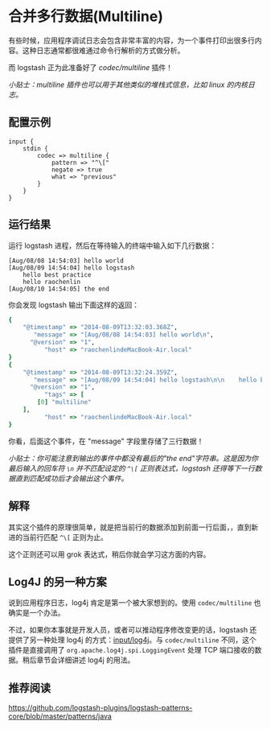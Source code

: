 # 合并多行数据(Multiline)

有些时候，应用程序调试日志会包含非常丰富的内容，为一个事件打印出很多行内容。这种日志通常都很难通过命令行解析的方式做分析。

而 logstash 正为此准备好了 *codec/multiline* 插件！

*小贴士：multiline 插件也可以用于其他类似的堆栈式信息，比如 linux 的内核日志。*

## 配置示例

```
input {
    stdin {
        codec => multiline {
            pattern => "^\["
            negate => true
            what => "previous"
        }
    }
}
```

## 运行结果

运行 logstash 进程，然后在等待输入的终端中输入如下几行数据：

```
[Aug/08/08 14:54:03] hello world
[Aug/08/09 14:54:04] hello logstash
    hello best practice
    hello raochenlin
[Aug/08/10 14:54:05] the end
```

你会发现 logstash 输出下面这样的返回：

```ruby
{
    "@timestamp" => "2014-08-09T13:32:03.368Z",
       "message" => "[Aug/08/08 14:54:03] hello world\n",
      "@version" => "1",
          "host" => "raochenlindeMacBook-Air.local"
}
{
    "@timestamp" => "2014-08-09T13:32:24.359Z",
       "message" => "[Aug/08/09 14:54:04] hello logstash\n\n    hello best practice\n\n    hello raochenlin\n",
      "@version" => "1",
          "tags" => [
        [0] "multiline"
    ],
          "host" => "raochenlindeMacBook-Air.local"
}
```

你看，后面这个事件，在 "message" 字段里存储了三行数据！

*小贴士：你可能注意到输出的事件中都没有最后的"the end"字符串。这是因为你最后输入的回车符 `\n` 并不匹配设定的 `^\[` 正则表达式，logstash 还得等下一行数据直到匹配成功后才会输出这个事件。*

## 解释

其实这个插件的原理很简单，就是把当前行的数据添加到前面一行后面，，直到新进的当前行匹配 `^\[` 正则为止。

这个正则还可以用 grok 表达式，稍后你就会学习这方面的内容。

## Log4J 的另一种方案

说到应用程序日志，log4j 肯定是第一个被大家想到的。使用 `codec/multiline` 也确实是一个办法。

不过，如果你本事就是开发人员，或者可以推动程序修改变更的话，logstash 还提供了另一种处理 log4j 的方式：[input/log4j](http://logstash.net/docs/1.4.2/inputs/log4j)。与 `codec/multiline` 不同，这个插件是直接调用了 `org.apache.log4j.spi.LoggingEvent` 处理 TCP 端口接收的数据。稍后章节会详细讲述 log4j 的用法。

## 推荐阅读

<https://github.com/logstash-plugins/logstash-patterns-core/blob/master/patterns/java>
